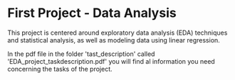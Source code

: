 # First Project - Data Analysis

This project is centered around exploratory data 
analysis (EDA) techniques and statistical analysis, 
as well as modeling data using linear regression.

In the pdf file in the folder 'tast_description' called 'EDA_project_taskdescription.pdf' you will find al information you need concerning the tasks of the project.
